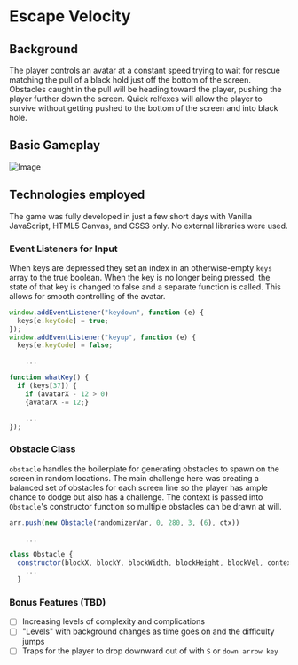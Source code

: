 # Escape Velocity

## Background
  The player controls an avatar at a constant speed trying to wait for rescue matching the pull of a black hold just off the bottom of the screen. Obstacles caught in the pull will be heading toward the player, pushing the player further down the screen. Quick relfexes will allow the player to survive without getting pushed to the bottom of the screen and into black hole.

## Basic Gameplay
![Image](./docs/Escape-Velocity-Gameplay-Atom-C.gif)

## Technologies employed
  The game was fully developed in just a few short days with Vanilla JavaScript, HTML5 Canvas, and CSS3 only. No external libraries were used.

### Event Listeners for Input
  When keys are depressed they set an index in an otherwise-empty `keys` array to the true boolean. When the key is no longer being pressed, the state of that key is changed to false and a separate function is called. This allows for smooth controlling of the avatar.

  ```js
  window.addEventListener("keydown", function (e) {
    keys[e.keyCode] = true;
  });
  window.addEventListener("keyup", function (e) {
    keys[e.keyCode] = false;

      ...

  function whatKey() {
    if (keys[37]) {
      if (avatarX - 12 > 0)
      {avatarX -= 12;}

      ...
  });
  ```

### Obstacle Class
  `obstacle` handles the boilerplate for generating obstacles to spawn on the screen in random locations. The main challenge here was creating a balanced set of obstacles for each screen line so the player has ample chance to dodge but also has a challenge. The context is passed into `Obstacle`'s constructor function so multiple obstacles can be drawn at will.

  ```js
  arr.push(new Obstacle(randomizerVar, 0, 280, 3, (6), ctx))

      ...

  class Obstacle {
    constructor(blockX, blockY, blockWidth, blockHeight, blockVel, context) {
      ...
    }
  ```




### Bonus Features (TBD)
  - [ ] Increasing levels of complexity and complications
  - [ ] "Levels" with background changes as time goes on and the difficulty jumps
  - [ ] Traps for the player to drop downward out of with `S` or `down arrow key`
